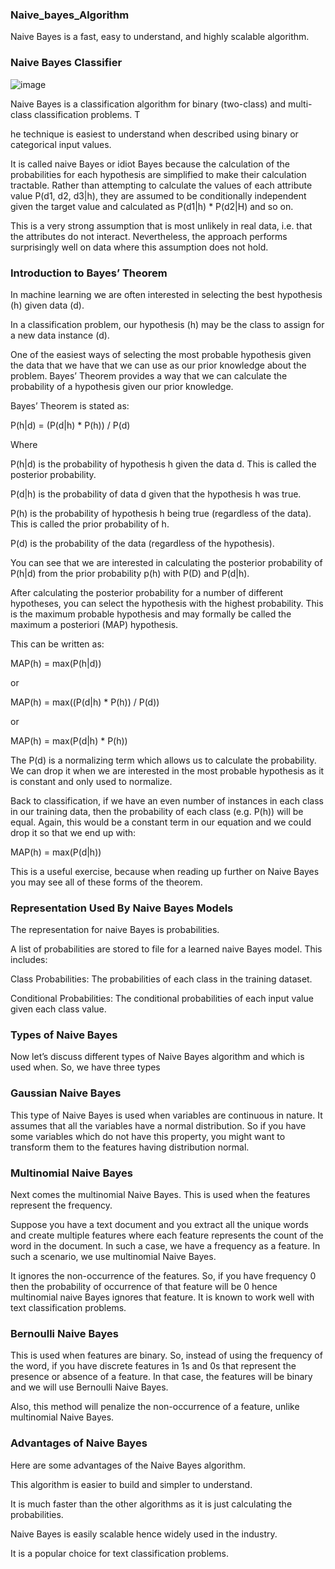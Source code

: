 ### Naive_bayes_Algorithm 

Naive Bayes is a fast, easy to understand, and highly scalable algorithm.

### Naive Bayes Classifier

![image](https://github.com/Tejashripatil25/Naive_bayes_Algorithm/assets/124791646/5ef7a800-2575-43f6-862c-c4fc498f9af0)


Naive Bayes is a classification algorithm for binary (two-class) and multi-class classification problems. T

he technique is easiest to understand when described using binary or categorical input values.

It is called naive Bayes or idiot Bayes because the calculation of the probabilities for each hypothesis are simplified to make their calculation tractable. Rather than attempting to calculate the values of each attribute value P(d1, d2, d3|h), they are assumed to be conditionally independent given the target value and calculated as P(d1|h) * P(d2|H) and so on.

This is a very strong assumption that is most unlikely in real data, i.e. that the attributes do not interact. Nevertheless, the approach performs surprisingly well on data where this assumption does not hold.

### Introduction to Bayes’ Theorem

In machine learning we are often interested in selecting the best hypothesis (h) given data (d).

In a classification problem, our hypothesis (h) may be the class to assign for a new data instance (d).

One of the easiest ways of selecting the most probable hypothesis given the data that we have that we can use as our prior knowledge about the problem. Bayes’ Theorem provides a way that we can calculate the probability of a hypothesis given our prior knowledge.

Bayes’ Theorem is stated as:

P(h|d) = (P(d|h) * P(h)) / P(d)

Where

P(h|d) is the probability of hypothesis h given the data d. This is called the posterior probability.

P(d|h) is the probability of data d given that the hypothesis h was true.

P(h) is the probability of hypothesis h being true (regardless of the data). This is called the prior probability of h.

P(d) is the probability of the data (regardless of the hypothesis).

You can see that we are interested in calculating the posterior probability of P(h|d) from the prior probability p(h) with P(D) and P(d|h).

After calculating the posterior probability for a number of different hypotheses, you can select the hypothesis with the highest probability. This is the maximum probable hypothesis and may formally be called the maximum a posteriori (MAP) hypothesis.

This can be written as:

MAP(h) = max(P(h|d))

or

MAP(h) = max((P(d|h) * P(h)) / P(d))

or

MAP(h) = max(P(d|h) * P(h))

The P(d) is a normalizing term which allows us to calculate the probability. We can drop it when we are interested in the most probable hypothesis as it is constant and only used to normalize.

Back to classification, if we have an even number of instances in each class in our training data, then the probability of each class (e.g. P(h)) will be equal. Again, this would be a constant term in our equation and we could drop it so that we end up with:

MAP(h) = max(P(d|h))

This is a useful exercise, because when reading up further on Naive Bayes you may see all of these forms of the theorem.

### Representation Used By Naive Bayes Models

The representation for naive Bayes is probabilities.

A list of probabilities are stored to file for a learned naive Bayes model. This includes:

Class Probabilities: The probabilities of each class in the training dataset.

Conditional Probabilities: The conditional probabilities of each input value given each class value.

### Types of Naive Bayes

Now let’s discuss different types of Naive Bayes algorithm and which is used when. So, we have three types

### Gaussian Naive Bayes

This type of Naive Bayes is used when variables are continuous in nature. It assumes that all the variables have a normal distribution. So if you have some variables which do not have this property, you might want to transform them to the features having distribution normal.

### Multinomial Naive Bayes

Next comes the multinomial Naive Bayes. This is used when the features represent the frequency.

Suppose you have a text document and you extract all the unique words and create multiple features where each feature represents the count of the word in the document. In such a case, we have a frequency as a feature. In such a scenario, we use multinomial Naive Bayes.

It ignores the non-occurrence of the features. So, if you have frequency 0 then the probability of occurrence of that feature will be 0 hence multinomial naive Bayes ignores that feature. It is known to work well with text classification problems.

### Bernoulli Naive Bayes

This is used when features are binary. So, instead of using the frequency of the word, if you have discrete features in 1s and 0s that represent the presence or absence of a feature. In that case, the features will be binary and we will use Bernoulli Naive Bayes.

Also, this method will penalize the non-occurrence of a feature, unlike multinomial Naive Bayes.

### Advantages of Naive Bayes

Here are some advantages of the Naive Bayes algorithm.

This algorithm is easier to build and simpler to understand.

It is much faster than the other algorithms as it is just calculating the probabilities.

Naive Bayes is easily scalable hence widely used in the industry.

It is a popular choice for text classification problems.
